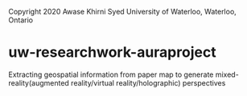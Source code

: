 Copyright 2020 Awase Khirni Syed 
University of Waterloo, Waterloo, Ontario 

# uw-researchwork-auraproject
Extracting geospatial information from paper map to generate mixed-reality(augmented reality/virtual reality/holographic) perspectives  
